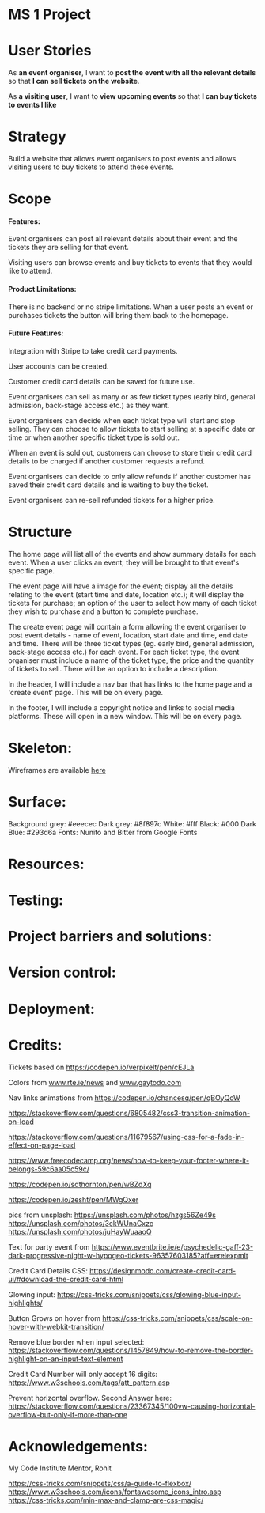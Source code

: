 # MS 1 Project



User Stories
======

As **an event organiser**, I want to **post the event with all the relevant details** so that **I can sell tickets on the website**.

As **a visiting user**, I want to **view upcoming events** so that **I can buy tickets to events I like**


Strategy
======

Build a website that allows event organisers to post events and allows visiting users to buy tickets to attend these events.

Scope
====== 

#### Features:

Event organisers can post all relevant details about their event and the tickets they are selling for that event.

Visiting users can browse events and buy tickets to events that they would like to attend.

#### Product Limitations:

There is no backend or no stripe limitations. When a user posts an event or purchases tickets the button will bring them back to the homepage.

#### Future Features:

Integration with Stripe to take credit card payments.

User accounts can be created.

Customer credit card details can be saved for future use.

Event organisers can sell as many or as few ticket types (early bird, general admission, back-stage access etc.) as they want.

Event organisers can decide when each ticket type will start and stop selling. They can choose to allow tickets to start selling at a specific date or time or when another specific ticket type is sold out.

When an event is sold out, customers can choose to store their credit card details to be charged if another customer requests a refund.

Event organisers can decide to only allow refunds if another customer has saved their credit card details and is waiting to buy the ticket.

Event organisers can re-sell refunded tickets for a higher price.


Structure
======

The home page will list all of the events and show summary details for each event. When a user clicks an event, they will be brought to that event's specific page.

The event page will have a image for the event; display all the details relating to the event (start time and date, location etc.); it will display the tickets for purchase; an option of the user to select how many of each ticket they wish to purchase and a button to complete purchase.

The create event page will contain a form allowing the event organiser to post event details - name of event, location, start date and time, end date and time. 
There will be three ticket types (eg. early bird, general admission, back-stage access etc.) for each event. 
For each ticket type, the event organiser must include a name of the ticket type, the price and the quantity of tickets to sell. There will be an option to include a description.

In the header, I will include a nav bar that has links to the home page and a 'create event' page. This will be on every page.

In the footer, I will include a copyright notice and links to social media platforms. These will open in a new window. This will be on every page.


Skeleton:
======

Wireframes are available [here](./wireframes.pdf)


Surface:
======

Background grey: #eeecec
Dark grey: #8f897c
White: #fff
Black: #000
Dark Blue: #293d6a
Fonts: Nunito and Bitter from Google Fonts


Resources:
======

Testing:
======

Project barriers and solutions:
======

Version control:
======

Deployment:
======

Credits:
======

Tickets based on https://codepen.io/verpixelt/pen/cEJLa 

Colors from www.rte.ie/news and www.gaytodo.com

Nav links animations from https://codepen.io/chancesq/pen/qBOyQoW

https://stackoverflow.com/questions/6805482/css3-transition-animation-on-load

https://stackoverflow.com/questions/11679567/using-css-for-a-fade-in-effect-on-page-load

https://www.freecodecamp.org/news/how-to-keep-your-footer-where-it-belongs-59c6aa05c59c/

https://codepen.io/sdthornton/pen/wBZdXq

https://codepen.io/zesht/pen/MWgQxer

pics from unsplash:
https://unsplash.com/photos/hzgs56Ze49s
https://unsplash.com/photos/3ckWUnaCxzc
https://unsplash.com/photos/juHayWuaaoQ

Text for party event from https://www.eventbrite.ie/e/psychedelic-gaff-23-dark-progressive-night-w-hypogeo-tickets-96357603185?aff=erelexpmlt

Credit Card Details CSS: https://designmodo.com/create-credit-card-ui/#download-the-credit-card-html

Glowing input: https://css-tricks.com/snippets/css/glowing-blue-input-highlights/

Button Grows on hover from https://css-tricks.com/snippets/css/scale-on-hover-with-webkit-transition/

Remove blue border when input selected: https://stackoverflow.com/questions/1457849/how-to-remove-the-border-highlight-on-an-input-text-element

Credit Card Number will only accept 16 digits: https://www.w3schools.com/tags/att_pattern.asp

Prevent horizontal overflow. Second Answer here: https://stackoverflow.com/questions/23367345/100vw-causing-horizontal-overflow-but-only-if-more-than-one

Acknowledgements: 
======
My Code Institute Mentor, Rohit

https://css-tricks.com/snippets/css/a-guide-to-flexbox/
https://www.w3schools.com/icons/fontawesome_icons_intro.asp
https://css-tricks.com/min-max-and-clamp-are-css-magic/





